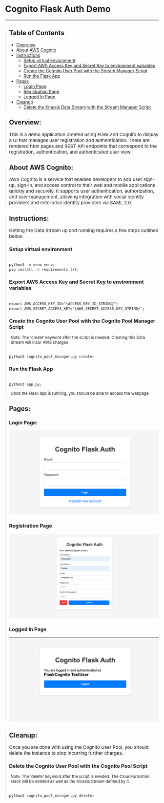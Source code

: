 <h1>Cognito Flask Auth Demo</h1>
<hr>

<div style="border-left: 1px solid #ccc; padding-left: 12px;">
<h2>Table of Contents</h2>
<ul>
    <li><a href="#overview">Overview</a></li>
    <li><a href="#about-aws-cognito">About AWS Cognito</a></li>
    <li><a href="#instructions">Instructions</a>
        <ul>
            <li><a href="#setup-virtual-environment">Setup virtual environment</a></li>
            <li><a href="#export-aws-access-key-and-secret-key-to-environment-variables">Export AWS Access Key and Secret Key to environment variables</a></li>
            <li><a href="#create-the-cognito-pool-with-the-cognito-manager-script">Create the Cognito User Pool with the Stream Manager Script</a></li>
            <li><a href="#run-the-flask-app">Run the Flask App</a></li>
        </ul>
    </li>
    <li><a href="#pages">Pages</a>
        <ul>
            <li><a href="#login-page">Login Page</a></li>
            <li><a href="#registration-page">Registration Page</a></li>
            <li><a href="#logged-in-page">Logged In Page</a></li>
        </ul>
    </li>
    <li><a href="#cleanup">Cleanup</a>
        <ul>
            <li><a href="#delete-the-kinesis-data-stream-with-the-stream-manager-script">Delete the Kinesis Data Stream with the Stream Manager Script</a></li>
        </ul>
    </li>
</ul>
</div>

<div style="border-left: 1px solid #ccc; padding-left: 12px;" id="overview">
<h2>Overview:</h2>
<p style="font-size: 15px">
This is a demo application created using Flask and Cognito to display a UI that manages user registration and authentication. There are rendered html pages and REST API endpoints that correspond to the registration, authentication, and authenticated user view.
</p>
</div>

<div style="border-left: 1px solid #ccc; padding-left: 12px;" id="about-aws-cognito">
<h2>About AWS Cognito:</h2>
<p style="font-size: 15px">
AWS Cognito is a service that enables developers to add user sign-up, sign-in, and access control to their web and mobile applications quickly and securely. It supports user authentication, authorization, and user management, allowing integration with social identity providers and enterprise identity providers via SAML 2.0.</p>
</div>

<div style="border-left: 1px solid #ccc; padding-left: 12px;" id="instructions">
<h2>Instructions:</h2>

<p style="font-size: 15px">
Getting the Data Stream up and running requires a few steps outlined below.
</p>

<h3 id="setup-virtual-environment">
Setup virtual environment
</h3>
<pre><code class="language-bash">
python3 -m venv venv;
pip install -r requirements.txt;
</code></pre>

<h3 id="export-aws-access-key-and-secret-key-to-environment-variables">
Export AWS Access Key and Secret Key to environment variables
</h3>
<pre><code class="language-bash">
export AWS_ACCESS_KEY_ID="{ACCESS_KEY_ID_STRING}";
export AWS_SECRET_ACCESS_KEY="{AWS_SECRET_ACCESS_KEY_STRING}";
</code></pre>

<h3 id="create-the-cognito-pool-with-the-cognito-manager-script">
Create the Cognito User Pool with the Cognito Pool Manager Script
</h3>
<p style="font-size: 13px; padding-left: 5px;">
Note: The 'create' keyword after the script is needed. Creating this Data Stream will incur AWS charges
</p>
<pre><code class="language-bash">
python3 cognito_pool_manager.py create;
</code></pre>

<h3 id="run-the-flask-app">
Run the Flask App
</h3>
<pre><code class="language-bash">
python3 app.py;
</code></pre>
<p style="font-size: 13px; padding-left: 5px;">
Once the Flask app is running, you should be able to access the webpage
</p>

</div>


<div style="border-left: 1px solid #ccc; padding-left: 12px;" id="pages">
<h2>Pages:</h2>
<h3 id="login-page">
Login Page:
</h3>
<img src="img/login-page.png" alt="Login Page">

<h3 id="registration-page">
Registration Page
</h3>
<img src="img/registration-page.png" alt="Registration Page">

<h3 id="logged-in-page">
Logged In Page
</h3>
<img src="img/logged-in-page.png" alt="Logged In Page">
    
</div>

<div style="border-left: 1px solid #ccc; padding-left: 12px;" id="cleanup">
<h2>Cleanup:</h2>
<p style="font-size: 15px">
Once you are done with using the Cognito User Pool, you should delete the instance to stop incurring further charges.
</p>

<h3 id="delete-the-kinesis-data-stream-with-the-stream-manager-script">
Delete the Cognito User Pool with the Cognito Pool Script
</h3>
<p style="font-size: 13px; padding-left: 5px;">
Note: The 'delete' keyword after the script is needed. The CloudFormation stack will be deleted as well as the Kinesis Stream defined by it.
</p>
<pre><code class="language-bash">
python3 cognito_pool_manager.py delete;
</code></pre>

</div>
